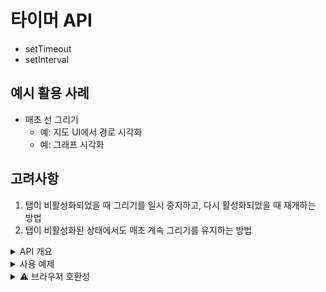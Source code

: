 # 타이머 API

- setTimeout
- setInterval

## 예시 활용 사례

- 매초 선 그리기
  - 예: 지도 UI에서 경로 시각화
  - 예: 그래프 시각화

## 고려사항

1. 탭이 비활성화되었을 때 그리기를 일시 중지하고, 다시 활성화되었을 때 재개하는 방법
2. 탭이 비활성화된 상태에서도 매초 계속 그리기를 유지하는 방법

<details>
<summary>API 개요</summary>

Timer API는 시간 기반 작업을 처리합니다.

</details>

<details>
<summary>사용 예제</summary>

```javascript
setTimeout(() => {
  console.log('Hello!');
}, 1000);
```

</details>

<details>
<summary>⚠️ 브라우저 호환성</summary>

IE11에서는 지원되지 않습니다.

</details>
